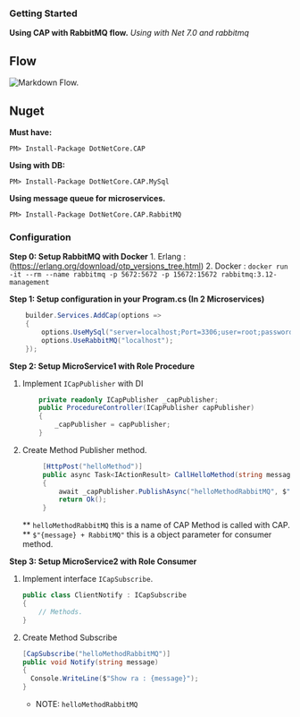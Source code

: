 ### Getting Started
**Using CAP with RabbitMQ flow.**
*Using with Net 7.0 and rabbitmq*

## Flow
![Markdown Flow.](https://cdn-0.plantuml.com/plantuml/png/PP113e8m44NtFSLS019PkZ0OroGA9nZA3pOAn7OW7jysX6fbs__-xykKJjZAF3nLPRIT6jZ5Q1oo4rtEroCr63kgyPhXHFaNocB22yYk2Grmt8FCA1DrBDooGy03NNFR6gbkwrYiU19lVUUnXr8RG-jwGNluLw_8LQ0scIBQQ9W5DkZiVM8bdKf_obKI1loF7lY1BrtwhZ_U1m00)


## Nuget

**Must have:**
```
PM> Install-Package DotNetCore.CAP
```

**Using with DB:**
```
PM> Install-Package DotNetCore.CAP.MySql
```

**Using message queue for microservices.**

```
PM> Install-Package DotNetCore.CAP.RabbitMQ
```

### Configuration
**Step 0: Setup RabbitMQ with Docker**
    1. Erlang : (https://erlang.org/download/otp_versions_tree.html)
    2. Docker : `docker run -it --rm --name rabbitmq -p 5672:5672 -p 15672:15672 rabbitmq:3.12-management`

**Step 1: Setup configuration in your Program.cs (In 2 Microservices)**
```cs
    builder.Services.AddCap(options =>
    {
        options.UseMySql("server=localhost;Port=3306;user=root;password=password123;database=Demo;ConnectionTimeout=120;");
        options.UseRabbitMQ("localhost");
    });
```
**Step 2: Setup MicroService1 with Role Procedure**
1. Implement `ICapPublisher` with DI
    ```cs
        private readonly ICapPublisher _capPublisher;
        public ProcedureController(ICapPublisher capPublisher)
        {
            _capPublisher = capPublisher;
        }
    ```
2. Create Method Publisher method.
   ```cs
        [HttpPost("helloMethod")]
        public async Task<IActionResult> CallHelloMethod(string message)
        {
            await _capPublisher.PublishAsync("helloMethodRabbitMQ", $"{message} + RabbitMQ");
            return Ok();
        }
   ```
   ** `helloMethodRabbitMQ` this is a name of CAP Method is called with CAP.
   ** `$"{message} + RabbitMQ"` this is a object parameter for consumer method.

**Step 3: Setup MicroService2 with Role Consumer**
1.  Implement interface `ICapSubscribe`.
    ```cs
    public class ClientNotify : ICapSubscribe
    {
        // Methods.
    }
    ```
2. Create Method Subscribe
    ```cs
    [CapSubscribe("helloMethodRabbitMQ")]
    public void Notify(string message)
    {
      Console.WriteLine($"Show ra : {message}");
    }
    ```
    * NOTE: `helloMethodRabbitMQ`